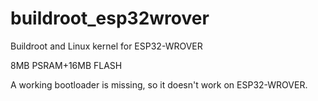# buildroot_esp32wrover
Buildroot and Linux kernel for ESP32-WROVER  

8MB PSRAM+16MB FLASH  

A working bootloader is missing, so it doesn't work on ESP32-WROVER.

